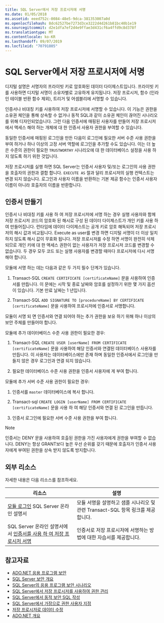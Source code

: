 ```yaml
---
title: SQL Server에서 저장 프로시저에 서명
ms.date: 01/05/2018
ms.assetid: eeed752c-0084-48e5-9dca-381353007a0d
ms.openlocfilehash: 8dc62527be7273d3ce3222d4d261b81bc40b1e19
ms.sourcegitcommit: d2e1dfa7ef2d4e9ffae3d431cf6a4ffd9c8d378f
ms.translationtype: MT
ms.contentlocale: ko-KR
ms.lasthandoff: 09/07/2019
ms.locfileid: "70791805"
---
```

# <a name="signing-stored-procedures-in-sql-server"></a>SQL Server에서 저장 프로시저에 서명

디지털 설명은 서명자의 프라이빗 키로 암호화된 데이터 다이제스트입니다. 프라이빗 키를 사용하면 디지털 서명이 소유자별로 고유하게 유지됩니다. 저장 프로시저, 함수 (인라인 테이블 반환 함수 제외), 트리거 및 어셈블리에 서명할 수 있습니다.

인증서나 비대칭 키를 사용하여 저장 프로시저에 서명할 수 있습니다. 이 기능은 권한을 소유권 체인을 통해 상속할 수 없거나 동적 SQL과 같이 소유권 체인이 끊어진 시나리오를 위해 디자인되었습니다. 그런 다음 인증서에 매핑된 사용자를 만들어 저장 프로시저에서 액세스 해야 하는 개체에 대 한 인증서 사용자 권한을 부여할 수 있습니다.

동일한 인증서에 매핑된 로그인을 만든 다음이 로그인에 필요한 서버 수준 사용 권한을 부여 하거나 하나 이상의 고정 서버 역할에 로그인을 추가할 수도 있습니다. 이는 더 높은 수준의 권한이 필요한 `TRUSTWORTHY` 시나리오에 대 한 데이터베이스 설정을 사용 하지 않도록 하기 위한 것입니다.

저장 프로시저를 실행 하면 SQL Server는 인증서 사용자 및/또는 로그인의 사용 권한을 호출자의 권한과 결합 합니다. `EXECUTE AS` 절과 달리 프로시저의 실행 컨텍스트는 변경 되지 않습니다. 로그인과 사용자 이름을 반환하는 기본 제공 함수는 인증서 사용자 이름이 아니라 호출자의 이름을 반환합니다.

## <a name="creating-certificates"></a>인증서 만들기

인증서 나 비대칭 키를 사용 하 여 저장 프로시저에 서명 하는 경우 실행 사용자와 함께 저장 프로시저 코드의 암호화 된 해시로 구성 된 데이터 다이제스트가 개인 키를 사용 하 여 만들어집니다. 런타임에 데이터 다이제스트는 공개 키로 암호 해독되어 저장 프로시저의 해시 값과 비교됩니다. Execute as user를 변경 하면 디지털 서명이 더 이상 일치 하지 않도록 해시 값이 무효화 됩니다. 저장 프로시저를 수정 하면 서명이 완전히 삭제 되므로 개인 키에 대 한 액세스 권한이 없는 사용자가 저장 프로시저 코드를 변경할 수 없습니다. 두 경우 모두 코드 또는 실행 사용자를 변경할 때마다 프로시저에 다시 서명 해야 합니다.

모듈에 서명 하는 데는 다음과 같은 두 가지 필수 단계가 있습니다.

1. Transact-SQL `CREATE CERTIFICATE [certificateName]` 문을 사용하여 인증서를 만듭니다. 이 문에는 시작 및 종료 날짜와 암호를 설정하기 위한 몇 가지 옵션이 있습니다. 기본 만료 날짜는 1 년입니다.

1. Transact-SQL `ADD SIGNATURE TO [procedureName] BY CERTIFICATE [certificateName]` 문을 사용하여 프로시저에 인증서로 서명합니다.

모듈이 서명 되 면 인증서와 연결 되어야 하는 추가 권한을 보유 하기 위해 하나 이상의 보안 주체를 만들어야 합니다.

모듈에 추가 데이터베이스 수준 사용 권한이 필요한 경우:

1. Transact-SQL `CREATE USER [userName] FROM CERTIFICATE [certificateName]` 문을 사용하여 해당 인증서와 연결된 데이터베이스 사용자를 만듭니다. 이 사용자는 데이터베이스에만 존재 하며 동일한 인증서에서 로그인을 만들지 않은 경우 로그인과 연결 되지 않습니다.

1. 필요한 데이터베이스 수준 사용 권한을 인증서 사용자에 게 부여 합니다.

모듈에 추가 서버 수준 사용 권한이 필요한 경우:

1. 인증서를 `master` 데이터베이스에 복사 합니다.

1. Transact-sql `CREATE LOGIN [userName] FROM CERTIFICATE [certificateName]` 문을 사용 하 여 해당 인증서와 연결 된 로그인을 만듭니다.

1. 인증서 로그인에 필요한 서버 수준 사용 권한을 부여 합니다.

> [!NOTE]
> 인증서는 DENY 문을 사용하여 호출된 권한을 가진 사용자에게 권한을 부여할 수 없습니다. DENY는 항상 GRANT보다 높은 우선 순위를 갖기 때문에 호출자가 인증서 사용자에게 부여된 권한을 상속 받지 않도록 방지합니다.

## <a name="external-resources"></a>외부 리소스

자세한 내용은 다음 리소스를 참조하세요.

|리소스|설명|
|--------------|-----------------|
|[모듈 로그인](https://go.microsoft.com/fwlink/?LinkId=98590) SQL Server 온라인 설명서|모듈 서명을 설명하고 샘플 시나리오 및 관련 Transact-SQL 항목 링크를 제공합니다.|
|SQL Server 온라인 설명서에서 [인증서를 사용 하 여 저장 프로시저 서명](/sql/relational-databases/tutorial-signing-stored-procedures-with-a-certificate)|인증서로 저장 프로시저에 서명하는 방법에 대한 자습서를 제공합니다.|

## <a name="see-also"></a>참고자료

- [ADO.NET 응용 프로그램 보안](../securing-ado-net-applications.md)
- [SQL Server 보안 개요](overview-of-sql-server-security.md)
- [SQL Server의 응용 프로그램 보안 시나리오](application-security-scenarios-in-sql-server.md)
- [SQL Server에서 저장 프로시저를 사용하여 권한 관리](managing-permissions-with-stored-procedures-in-sql-server.md)
- [SQL Server에서 동적 보안 SQL 작성](writing-secure-dynamic-sql-in-sql-server.md)
- [SQL Server에서 가장으로 권한 사용자 지정](customizing-permissions-with-impersonation-in-sql-server.md)
- [저장 프로시저로 데이터 수정](../modifying-data-with-stored-procedures.md)
- [ADO.NET 개요](../ado-net-overview.md)
